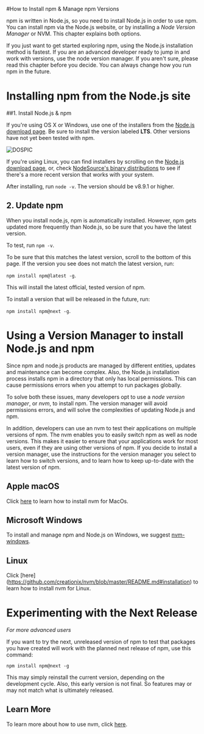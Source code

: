 <!--
title: 02 - How to install npm & manage npm versions 
-->

#How to Install npm & Manage npm Versions

npm is written in Node.js, so you need to install Node.js in order to use npm. You can install npm via the Node.js website, or by installing a _Node Version Manager_ or NVM. This chapter explains both options. 

If you just want to get started exploring npm, using the Node.js installation method is fastest. If you are an advanced developer ready to jump in and work with versions, use the node version manager. If you aren't sure, please read this chapter before you decide. You can always change how you run npm in the future. 

# Installing npm from the Node.js site

##1. Install Node.js & npm

If you're using OS X or Windows, use one of the installers from the [Node.js download page](https://nodejs.org/en/download/). Be sure to install the version labeled **LTS**. Other versions have not yet been tested with npm. 

![DOSPIC](/images/win-installing-node-lts.png)
	
If you're using Linux, you can find installers by scrolling on the [Node.js download page](https://nodejs.org/en/download/), or, check [NodeSource's binary distributions](https://github.com/nodesource/distributions) to see if there's a more recent version that works with your system.
	
After installing, run `node -v`. The version should be v8.9.1 or higher.

## 2. Update npm

When you install node.js, npm is automatically installed. However, npm gets updated more frequently than Node.js, so be sure that you have the latest version.

To test,  run `npm -v`. 

To be sure that this matches the latest version, scroll to the bottom of this page.  If the version you see does not match the latest version, run:

`npm install npm@latest -g`.

This will install the latest official, tested version of npm. 

To install a version that will be released in the future, run:

 `npm install npm@next -g`.


# Using a Version Manager to install Node.js and npm

Since npm and node.js products are managed by different entities, updates and maintenance can become complex. Also, the Node.js installation process installs npm in a directory that only has local permissions. This can cause permissions errors when you attempt to run packages globally. 

To solve both these issues, many developers opt to use a *node version manager*, or *nvm*, to install npm. The version manager will avoid permissions errors, and will solve the complexities of updating Node.js and npm. 

In addition, developers can use an nvm to test their applications on multiple versions of npm. The nvm enables you to easily switch npm as well as node versions. This makes it easier to ensure that your applications work for most users, even if they are using other versions of npm. If you decide to install a version manager, use the instructions for the version manager you select to learn how to switch versions, and to learn how to keep up-to-date with the latest version of npm. 

## Apple macOS 

Click [here](https://github.com/creationix/nvm/blob/master/README.md#installation) to learn how to install nvm for MacOs.  

## Microsoft Windows 
 
To install and manage npm and Node.js on Windows, we suggest [nvm-windows](https://github.com/coreybutler/nvm-windows).

## Linux 

Click [here] (https://github.com/creationix/nvm/blob/master/README.md#installation) to learn how to install nvm for Linux.

# Experimenting with the Next Release 

*For more advanced users*

If you want to try the next, unreleased version of npm to test that packages you have created will work with the planned next release of npm, use this command:

`npm install npm@next -g`

This may simply reinstall the current version, depending on the development cycle. Also, this early version is not final. So features may or may not match what is ultimately released.  

## Learn More

To learn more about how to use nvm, click [here](https://github.com/creationix/nvm/blob/master/README.md#usage).


